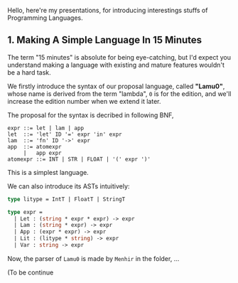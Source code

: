 
Hello, here're my presentations, for introducing interestings stuffs of Programming Languages.

## 1. Making A Simple Language In 15 Minutes

The term "15 minutes" is absolute for being eye-catching,
but I'd expect you understand making a language with
existing and mature features wouldn't be a hard task.

We firstly introduce the syntax of our proposal language,
called **"Lamu0"**, whose name is derived from the term "lambda",
`0` is for the edition, and we'll increase the edition number when we extend it later.

The proposal for the syntax is decribed in following BNF,

```bnf
expr ::= let | lam | app
let  ::= 'let' ID '=' expr 'in' expr
lam  ::= 'fn' ID '->' expr
app  ::= atomexpr
     |   app expr
atomexpr ::= INT | STR | FLOAT | '(' expr ')'
```

This is a simplest language.

We can also introduce its ASTs intuitively:

```ocaml
type litype = IntT | FloatT | StringT

type expr =
  | Let : (string * expr * expr) -> expr
  | Lam : (string * expr) -> expr
  | App : (expr * expr) -> expr
  | Lit : (litype * string) -> expr
  | Var : string -> expr
```

Now, the parser of `Lamu0` is made by `Menhir` in the folder,
...

(To be continue
